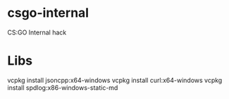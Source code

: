 # csgo-internal
CS:GO Internal hack

# Libs

vcpkg install jsoncpp:x64-windows
vcpkg install curl:x64-windows
vcpkg install spdlog:x86-windows-static-md
